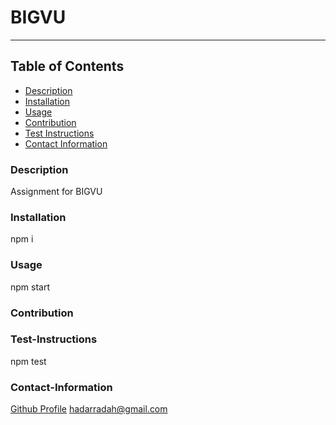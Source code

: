 # BIGVU
----

## Table of Contents
- [Description](#description)
- [Installation](#installation)
- [Usage](#usage)
- [Contribution](#contribution)
- [Test Instructions](#test-instructions)
- [Contact Information](#contact-information)

### Description
Assignment for BIGVU

### Installation
npm i

### Usage
npm start

### Contribution


### Test-Instructions
npm test

### Contact-Information
[Github Profile](https://github.com/CiTRuS93)
hadarradah@gmail.com

